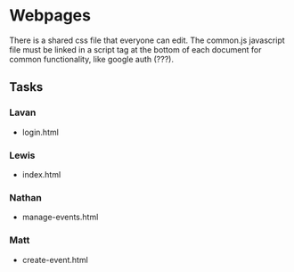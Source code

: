 # Webpages

There is a shared css file that everyone can edit.
The common.js javascript file must be linked in a script tag at the bottom of each document for common functionality, like google auth (???).

## Tasks

### Lavan

 - login.html

### Lewis

 - index.html

### Nathan

 - manage-events.html

### Matt

 - create-event.html